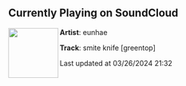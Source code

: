 ## Currently Playing on SoundCloud

[<img align="left" width="100" src="https://i1.sndcdn.com/artworks-uArzM6DUjhURjNey-RxFf3w-t500x500.jpg">](https://soundcloud.com/eunhae/smite-knife?in=saxurn/sets/inflaton-field)

**Artist**: eunhae 

**Track**: smite knife [greentop]

Last updated at 03/26/2024 21:32
